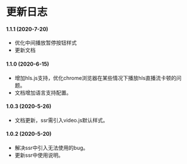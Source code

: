 # 更新日志

#### 1.1.1 (2020-7-20)

* 优化中间播放暂停按钮样式
* 更新文档

#### 1.1.0 (2020-6-15)

* 增加hls.js支持，优化chrome浏览器在某些情况下播放hls直播流卡顿的问题。
* 文档增加语言支持配置。

#### 1.0.3 (2020-5-26)

* 文档更新，ssr需引入video.js默认样式。

#### 1.0.2 (2020-5-20)

* 解决ssr中引入无法使用的bug。
* 更新ssr中使用说明。
